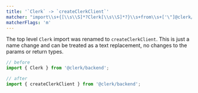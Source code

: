 ```yaml
---
title: '`Clerk` -> `createClerkClient`'
matcher: "import\\s+{[\\s\\S]*?Clerk[\\s\\S]*?}\\s+from\\s+['\"]@clerk/backend['\"]"
matcherFlags: 'm'
---
```


The top level `Clerk` import was renamed to `createClerkClient`. This is just a name change and can be treated as a text replacement, no changes to the params or return types.

```js
// before
import { Clerk } from '@clerk/backend';

// after
import { createClerkClient } from '@clerk/backend';
```
